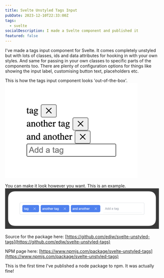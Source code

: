 ```yaml
---
title: Svelte Unstyled Tags Input
pubDate: 2023-12-10T22:33:00Z
tags:
  - svelte
socialDescription: I made a Svelte component and published it
featured: false
---
```


I've made a tags input component for Svelte. It comes completely unstyled but with lots of classes, ids and data attributes for hooking in with your own styles. And same for passing in your own classes to specific parts of the components too. There are plenty of configuration options for things like showing the input label, customising button text, placeholders etc.

This is how the tags input component looks 'out-of-the-box'. ![A screenshot of how the tags input component looks unstyled](./svelte-tags-component-unstyled.png)

You can make it look however you want. This is an example. ![A screenshot of how the input component can look](./svelte-tags-component-styled.png)

Source for the package here: [https://github.com/edjw/svelte-unstyled-tags](https://github.com/edjw/svelte-unstyled-tags)

NPM page here: [https://www.npmjs.com/package/svelte-unstyled-tags](https://www.npmjs.com/package/svelte-unstyled-tags)

This is the first time I've published a node package to npm. It was actually fine!
